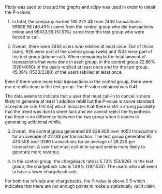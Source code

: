 Plotly was used to created the graphs and scipy was used in order to obtain the P-values.

1. In total, the company earned 185 272.4$ from 7430 transactions. 
89838.9$ (48.49%) came from the control group who did transactions online and 95433.5$ (51.51%) came from the test group who were forced to call. 

2. Overall, there were 2459 users who rebilled at least once.
Out of those users, 926 were part of the control group (web) and 1533 were part of the test group (phone call). When comparing to the total amount of transactions that were done in each group, in the control group 22.86% (926/4050) of the users rebilled at least once and for the test group,  45.36% (1533/3380) of the users rebilled at least once.

Even if there were more total transactions in the control group, there were more rebills done in the test group.  The P-value obtained was 0.41 

The data seems to indicate that a user that must call-in to cancel is more likely to generate at least 1 addition rebill but the P-value is above standard acceptance rate (>0.05) which indicates that there is still a strong posibility that the trend was due to sheer luck and we cannot reject the hypothesis that there is no difference between the two group when it comes to generating additional rebills.

3. Overall, the control group generated 89 838.90$ over 4050 transactions for an average of 22.18$ per transaction. The test group generated 95 433.50$ over 3380 transactions for an average of 28.23$ per transaction. 
A user that must call-in to cancel seems more likely to generate more revenue. 

4. In the control group, the chargeback rate is 5.72% (53/926). In the test group, the chargeback rate is 1.89% (29/1533). The users who call seem to have a lower chargeback rate. 

For both the refunds and chargebacks, the P-value is above 0.5 which indicates that there are not enough points to make a statistically valid claim. 
